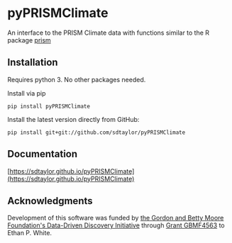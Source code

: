 # pyPRISMClimate

An interface to the PRISM Climate data with functions similar
to the R package [prism](https://github.com/ropensci/prism)

## Installation

Requires python 3. No other packages needed.

Install via pip
```
pip install pyPRISMClimate
```

Install the latest version directly from GitHub:
```
pip install git+git://github.com/sdtaylor/pyPRISMClimate
```

## Documentation

[https://sdtaylor.github.io/pyPRISMClimate](https://sdtaylor.github.io/pyPRISMClimate)

## Acknowledgments

Development of this software was funded by
[the Gordon and Betty Moore Foundation's Data-Driven Discovery Initiative](http://www.moore.org/programs/science/data-driven-discovery) through
[Grant GBMF4563](http://www.moore.org/grants/list/GBMF4563) to Ethan P. White.
